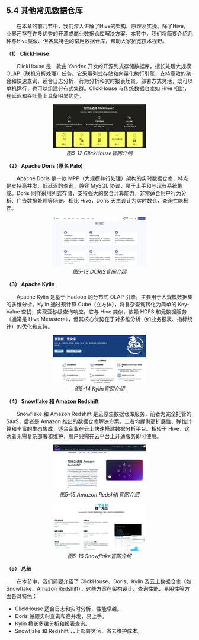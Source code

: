 ## 5.4 其他常见数据仓库

&emsp;&emsp;在本章的前几节中，我们深入讲解了Hive的架构、原理及实操。除了Hive，业界还存在许多优秀的开源或商业数据仓库解决方案。本节中，我们将简要介绍几种与Hive类似、但各具特色的常用数据仓库，帮助大家拓宽技术视野。

**（1） ClickHouse**

&emsp;&emsp;ClickHouse 是一款由 Yandex 开发的开源列式存储数据库，擅长处理大规模 OLAP（联机分析处理）任务。它采用列式存储和向量化执行引擎，支持高效的聚合和快速查询，适合日志分析、行为分析和实时报表场景。部署方式灵活，既可以单机运行，也可以组建分布式集群。ClickHouse 与传统数据仓库如 Hive 相比，在延迟和吞吐量上具备明显优势。

<p align="center">
    <img src="/pic/5/5-12 ClickHouse官网介绍.png" width="50%">
    <br/>
    <em>图5-12 ClickHouse官网介绍</em>
</p>


**（2） Apache Doris (原名 Palo)**

&emsp;&emsp;Apache Doris 是一款 MPP（大规模并行处理）架构的实时数据仓库，特点是支持高并发、低延迟的查询，兼容 MySQL 协议，易于上手和与现有系统集成。Doris 同样采用列式存储，支持强大的聚合计算能力，非常适合用户行为分析、广告数据处理等场景。相比 Hive，Doris 天生设计为实时数仓，查询性能极佳。

<p align="center">
    <img src="/pic/5/5-13 DORIS官网介绍.png" width="50%">
    <br/>
    <em>图5-13 DORIS官网介绍</em>
</p>

**（3） Apache Kylin**

&emsp;&emsp;Apache Kylin 是基于 Hadoop 的分布式 OLAP 引擎，主要用于大规模数据集的多维分析。Kylin 通过预计算 Cube（立方体），将复杂查询转化为简单的 Key-Value 查找，实现亚秒级查询响应。它与 Hive 类似，依赖 HDFS 和元数据服务（通常是 Hive Metastore），但其核心优势在于对多维分析（如业务报表、指标统计）的优化和支持。

<p align="center">
    <img src="/pic/5/5-14 Kylin官网介绍.png" width="50%">
    <br/>
    <em>图5-14 Kylin官网介绍</em>
</p>

**（4） Snowflake 和 Amazon Redshift**

&emsp;&emsp;Snowflake 和 Amazon Redshift 是云原生数据仓库服务，前者为完全托管的 SaaS，后者是 Amazon 推出的数据仓库解决方案。二者均提供高扩展性、弹性计算和丰富的生态集成，适合企业在云上快速搭建数据分析平台。相较于 Hive，这两者无需复杂部署和维护，用户只需在云平台上开通服务即可使用。

<p align="center">
    <img src="/pic/5/5-15 Amazon Redshift官网介绍.png" width="50%">
    <br/>
    <em>图5-15 Amazon Redshift官网介绍</em>
</p>

<p align="center">
    <img src="/pic/5/5-16 Snowflake官网介绍.png" width="50%">
    <br/>
    <em>图5-16 Snowflake官网介绍</em>
</p>

**（5） 总结**

&emsp;&emsp;在本节中，我们简要介绍了 ClickHouse、Doris、Kylin 及云上数据仓库（如 Snowflake、Amazon Redshift）。这些方案在架构设计、查询性能、易用性等方面各具特色：

* ClickHouse 适合日志和实时分析，性能卓越。
* Doris 兼顾实时查询和高并发，易上手。
* Kylin 擅长多维分析和报表查询。
* Snowflake 和 Redshift 云上部署灵活，省去维护成本。